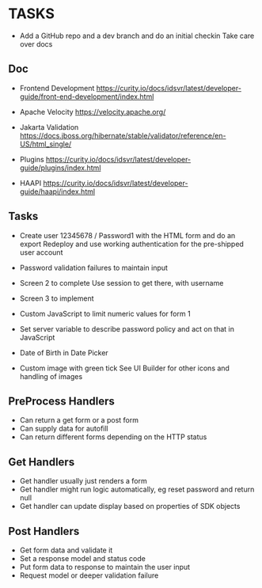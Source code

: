 # TASKS

- Add a GitHub repo and a dev branch and do an initial checkin
  Take care over docs
 
## Doc

- Frontend Development
  https://curity.io/docs/idsvr/latest/developer-guide/front-end-development/index.html

- Apache Velocity
  https://velocity.apache.org/

- Jakarta Validation
  https://docs.jboss.org/hibernate/stable/validator/reference/en-US/html_single/

- Plugins
  https://curity.io/docs/idsvr/latest/developer-guide/plugins/index.html

- HAAPI
  https://curity.io/docs/idsvr/latest/developer-guide/haapi/index.html

## Tasks

- Create user 12345678 / Password1 with the HTML form and do an export
  Redeploy and use working authentication for the pre-shipped user account 

- Password validation failures to maintain input

- Screen 2 to complete
  Use session to get there, with username

- Screen 3 to implement

- Custom JavaScript to limit numeric values for form 1
 
- Set server variable to describe password policy and act on that in JavaScript

- Date of Birth in Date Picker

- Custom image with green tick
  See UI Builder for other icons and handling of images

## PreProcess Handlers

- Can return a get form or a post form
- Can supply data for autofill
- Can return different forms depending on the HTTP status

## Get Handlers

- Get handler usually just renders a form
- Get handler might run logic automatically, eg reset password and return null
- Get handler can update display based on properties of SDK objects

## Post Handlers

- Get form data and validate it 
- Set a response model and status code
- Put form data to response to maintain the user input
- Request model or deeper validation failure
